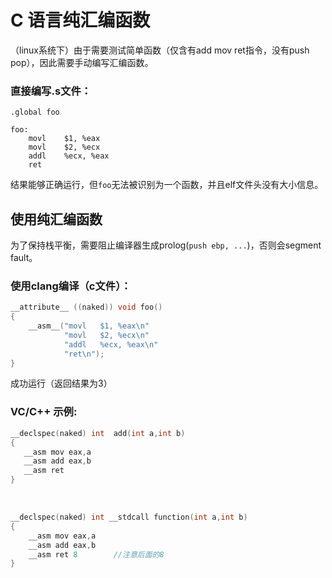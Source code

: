 # C 语言纯汇编函数

（linux系统下）由于需要测试简单函数（仅含有add mov ret指令，没有push pop），因此需要手动编写汇编函数。

### 直接编写.s文件：

```
.global foo

foo:
	movl	$1, %eax
	movl	$2, %ecx
	addl	%ecx, %eax
	ret
```

结果能够正确运行，但`foo`无法被识别为一个函数，并且elf文件头没有大小信息。

## 使用纯汇编函数

为了保持栈平衡，需要阻止编译器生成prolog(`push ebp, ...`)，否则会segment fault。

### 使用clang编译（c文件）：

```c
__attribute__ ((naked)) void foo()
{
	__asm__("movl	$1, %eax\n"
    	    "movl	$2, %ecx\n"
        	"addl	%ecx, %eax\n"
        	"ret\n");
}
```

成功运行（返回结果为3）

### VC/C++ 示例:

```c
__declspec(naked) int  add(int a,int b)  
{  
   __asm mov eax,a  
   __asm add eax,b  
   __asm ret   
}
```

<br/>

```c
__declspec(naked) int __stdcall function(int a,int b)  
{  
    __asm mov eax,a  
    __asm add eax,b  
    __asm ret 8        //注意后面的8  
}
```

<br/><br/>
